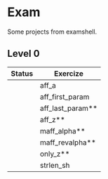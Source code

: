 # Exam
Some projects from examshell.

## Level 0

| Status |  Exercize                |
|:------:|--------------------------|
|        | aff_a                    |
|        | aff_first_param          |       
|        | aff_last_param**         |
|        | aff_z**                  |
|        | maff_alpha**             |
|        | maff_revalpha**          |
|        | only_z**                 | 
|        | strlen_sh                |
